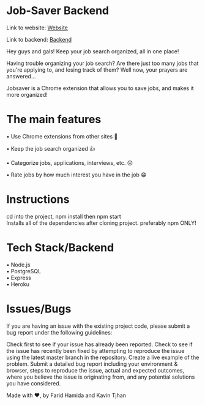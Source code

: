 # Job-Saver Backend

Link to website: [Website](https://getmeajob.me)

Link to backend: [Backend](https://job-saver-be.herokuapp.com)
  
Hey guys and gals! Keep your job search organized, all in one place!

Having trouble organizing your job search? Are there just too many jobs that you're applying to, and losing track of them? Well now, your prayers are answered...

<bold>Jobsaver</bold> is a Chrome extension that allows you to save jobs, and makes it more organized!

# The main features
• Use Chrome extensions from other sites 👋   

• Keep the job search organized 👍  

• Categorize jobs, applications, interviews, etc. 😲  

• Rate jobs by how much interest you have in the job 😁  

# Instructions
cd into the project, npm install then npm start   
Installs all of the dependencies after cloning project. preferably npm ONLY!

# Tech Stack/Backend
• Node.js  
• PostgreSQL  
• Express  
• Heroku  

# Issues/Bugs
If you are having an issue with the existing project code, please submit a bug report under the following guidelines:

Check first to see if your issue has already been reported.
Check to see if the issue has recently been fixed by attempting to reproduce the issue using the latest master branch in the repository.
Create a live example of the problem.
Submit a detailed bug report including your environment & browser, steps to reproduce the issue, actual and expected outcomes, where you believe the issue is originating from, and any potential solutions you have considered.

Made with ❤️, by Farid Hamida and Kavin Tjhan
